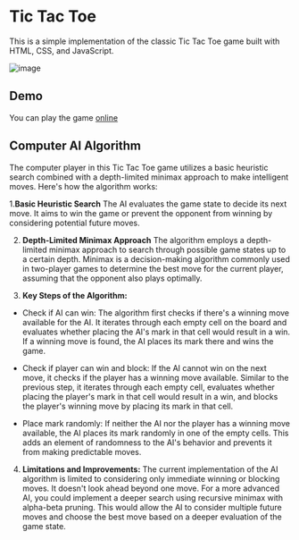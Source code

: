 
# Tic Tac Toe 

This is a simple implementation of the classic Tic Tac Toe game built with HTML, CSS, and JavaScript.

![image](https://github.com/sankeer28/tic-tac-toe/assets/112449287/e00edcd0-ca78-4be9-8d23-ba89318cb8aa)

## Demo

You can play the game [online](https://sankeer28.github.io/tic-tac-toe/)

## Computer AI Algorithm
The computer player in this Tic Tac Toe game utilizes a basic heuristic search combined with a depth-limited minimax approach to make intelligent moves. Here's how the algorithm works:

1.**Basic Heuristic Search**
The AI evaluates the game state to decide its next move. It aims to win the game or prevent the opponent from winning by considering potential future moves.

2. **Depth-Limited Minimax Approach**
The algorithm employs a depth-limited minimax approach to search through possible game states up to a certain depth. Minimax is a decision-making algorithm commonly used in two-player games to determine the best move for the current player, assuming that the opponent also plays optimally.

3. **Key Steps of the Algorithm:**
- Check if AI can win: The algorithm first checks if there's a winning move available for the AI. It iterates through each empty cell on the board and evaluates whether placing the AI's mark in that cell would result in a win. If a winning move is found, the AI places its mark there and wins the game.

- Check if player can win and block: If the AI cannot win on the next move, it checks if the player has a winning move available. Similar to the previous step, it iterates through each empty cell, evaluates whether placing the player's mark in that cell would result in a win, and blocks the player's winning move by placing its mark in that cell.

- Place mark randomly: If neither the AI nor the player has a winning move available, the AI places its mark randomly in one of the empty cells. This adds an element of randomness to the AI's behavior and prevents it from making predictable moves.

4. **Limitations and Improvements:**
The current implementation of the AI algorithm is limited to considering only immediate winning or blocking moves. It doesn't look ahead beyond one move.
For a more advanced AI, you could implement a deeper search using recursive minimax with alpha-beta pruning. This would allow the AI to consider multiple future moves and choose the best move based on a deeper evaluation of the game state.



